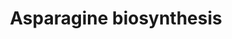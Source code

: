 ---
annotations:
- id: PW:0000002
  parent: classic metabolic pathway
  type: Pathway Ontology
  value: classic metabolic pathway
- id: PW:0001083
  parent: classic metabolic pathway
  type: Pathway Ontology
  value: asparagine metabolic pathway
authors:
- M.Braymer
- MaintBot
- Mkutmon
- Egonw
- Christine Chichester
- Eweitz
- Khanspers
citedin: ''
communities: []
description: The precursor to asparagine is oxaloacetate, which the AAT enzyme converts
  to aspartate by transferring the amino group from glutamate to oxaloacetate, producing
  α-ketoglutarate and aspartate. The enzyme ASN produces asparagine, AMP, glutamate,
  and pyrophosphate from aspartate, glutamine, and ATP.  Description adapted from
  [Wikipedia](https://en.wikipedia.org/wiki/Asparagine).
last-edited: 2025-03-03
ndex: null
organisms:
- Saccharomyces cerevisiae
redirect_from:
- /index.php/Pathway:WP67
- /instance/WP67
- /instance/WP67_r137467
revision: r137467
schema-jsonld:
- '@context': https://schema.org/
  '@id': https://wikipathways.github.io/pathways/WP67.html
  '@type': Dataset
  creator:
    '@type': Organization
    name: WikiPathways
  description: The precursor to asparagine is oxaloacetate, which the AAT enzyme converts
    to aspartate by transferring the amino group from glutamate to oxaloacetate, producing
    α-ketoglutarate and aspartate. The enzyme ASN produces asparagine, AMP, glutamate,
    and pyrophosphate from aspartate, glutamine, and ATP.  Description adapted from
    [Wikipedia](https://en.wikipedia.org/wiki/Asparagine).
  keywords:
  - 2-oxoglutarate
  - AAT1
  - AAT2
  - AMP
  - ASN1
  - ASN2
  - ATP
  - H2O
  - L-asparagine
  - L-aspartate
  - L-glutamate
  - L-glutamine
  - Oxaloacetic acid
  - pyrophosphate
  license: CC0
  name: Asparagine biosynthesis
seo: CreativeWork
title: Asparagine biosynthesis
wpid: WP67
---